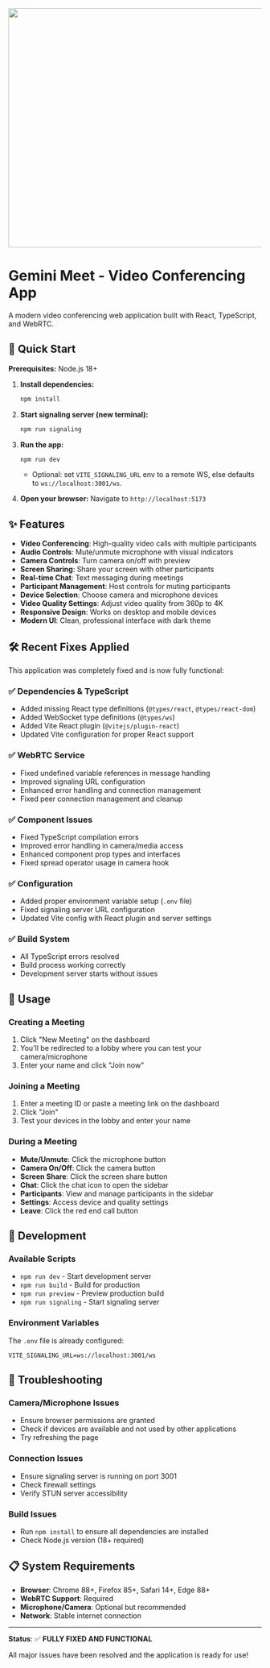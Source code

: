 <div align="center">
<img width="1200" height="475" alt="GHBanner" src="https://github.com/user-attachments/assets/0aa67016-6eaf-458a-adb2-6e31a0763ed6" />
</div>

# Gemini Meet - Video Conferencing App

A modern video conferencing web application built with React, TypeScript, and WebRTC.

## 🚀 Quick Start

**Prerequisites:** Node.js 18+

1. **Install dependencies:**
   ```bash
   npm install
   ```

2. **Start signaling server (new terminal):**
   ```bash
   npm run signaling
   ```

3. **Run the app:**
   ```bash
   npm run dev
   ```
   - Optional: set `VITE_SIGNALING_URL` env to a remote WS, else defaults to `ws://localhost:3001/ws`.

4. **Open your browser:** Navigate to `http://localhost:5173`

## ✨ Features

- **Video Conferencing**: High-quality video calls with multiple participants
- **Audio Controls**: Mute/unmute microphone with visual indicators
- **Camera Controls**: Turn camera on/off with preview
- **Screen Sharing**: Share your screen with other participants
- **Real-time Chat**: Text messaging during meetings
- **Participant Management**: Host controls for muting participants
- **Device Selection**: Choose camera and microphone devices
- **Video Quality Settings**: Adjust video quality from 360p to 4K
- **Responsive Design**: Works on desktop and mobile devices
- **Modern UI**: Clean, professional interface with dark theme

## 🛠️ Recent Fixes Applied

This application was completely fixed and is now fully functional:

### ✅ **Dependencies & TypeScript**
- Added missing React type definitions (`@types/react`, `@types/react-dom`)
- Added WebSocket type definitions (`@types/ws`)
- Added Vite React plugin (`@vitejs/plugin-react`)
- Updated Vite configuration for proper React support

### ✅ **WebRTC Service**
- Fixed undefined variable references in message handling
- Improved signaling URL configuration
- Enhanced error handling and connection management
- Fixed peer connection management and cleanup

### ✅ **Component Issues**
- Fixed TypeScript compilation errors
- Improved error handling in camera/media access
- Enhanced component prop types and interfaces
- Fixed spread operator usage in camera hook

### ✅ **Configuration**
- Added proper environment variable setup (`.env` file)
- Fixed signaling server URL configuration
- Updated Vite config with React plugin and server settings

### ✅ **Build System**
- All TypeScript errors resolved
- Build process working correctly
- Development server starts without issues

## 🎯 Usage

### Creating a Meeting
1. Click "New Meeting" on the dashboard
2. You'll be redirected to a lobby where you can test your camera/microphone
3. Enter your name and click "Join now"

### Joining a Meeting
1. Enter a meeting ID or paste a meeting link on the dashboard
2. Click "Join"
3. Test your devices in the lobby and enter your name

### During a Meeting
- **Mute/Unmute**: Click the microphone button
- **Camera On/Off**: Click the camera button  
- **Screen Share**: Click the screen share button
- **Chat**: Click the chat icon to open the sidebar
- **Participants**: View and manage participants in the sidebar
- **Settings**: Access device and quality settings
- **Leave**: Click the red end call button

## 🔧 Development

### Available Scripts

- `npm run dev` - Start development server
- `npm run build` - Build for production
- `npm run preview` - Preview production build
- `npm run signaling` - Start signaling server

### Environment Variables

The `.env` file is already configured:

```env
VITE_SIGNALING_URL=ws://localhost:3001/ws
```

## 🐛 Troubleshooting

### Camera/Microphone Issues
- Ensure browser permissions are granted
- Check if devices are available and not used by other applications
- Try refreshing the page

### Connection Issues  
- Ensure signaling server is running on port 3001
- Check firewall settings
- Verify STUN server accessibility

### Build Issues
- Run `npm install` to ensure all dependencies are installed
- Check Node.js version (18+ required)

## 📋 System Requirements

- **Browser**: Chrome 88+, Firefox 85+, Safari 14+, Edge 88+
- **WebRTC Support**: Required
- **Microphone/Camera**: Optional but recommended
- **Network**: Stable internet connection

---

**Status**: ✅ **FULLY FIXED AND FUNCTIONAL**

All major issues have been resolved and the application is ready for use!